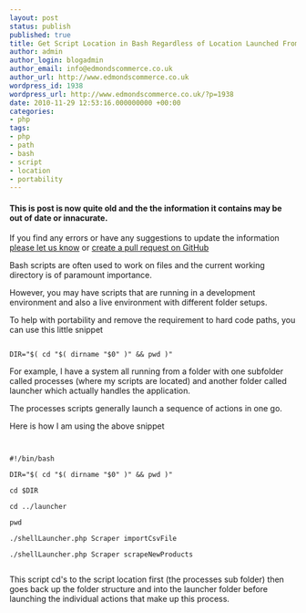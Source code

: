 ```yaml
---
layout: post
status: publish
published: true
title: Get Script Location in Bash Regardless of Location Launched From
author: admin
author_login: blogadmin
author_email: info@edmondscommerce.co.uk
author_url: http://www.edmondscommerce.co.uk
wordpress_id: 1938
wordpress_url: http://www.edmondscommerce.co.uk/?p=1938
date: 2010-11-29 12:53:16.000000000 +00:00
categories:
- php
tags:
- php
- path
- bash
- script
- location
- portability
---
```

<div class="oldpost"><h4>This is post is now quite old and the the information it contains may be out of date or innacurate.</h4>
<p>
If you find any errors or have any suggestions to update the information <a href="http://edmondscommerce.github.io/contact-us/index.html">please let us know</a>
or <a href="https://github.com/edmondscommerce/edmondscommerce.github.io">create a pull request on GitHub</a>
</p>
</div>
Bash scripts are often used to work on files and the current working directory is of paramount importance. 

However, you may have scripts that are running in a development environment and also a live environment with different folder setups.

To help with portability and remove the requirement to hard code paths, you can use this little snippet

```

DIR="$( cd "$( dirname "$0" )" && pwd )"

```

For example, I have a system all running from a folder with one subfolder called processes (where my scripts are located) and another folder called launcher which actually handles the application.

The processes scripts generally launch a sequence of actions in one go.

Here is how I am using the above snippet

```


#!/bin/bash

DIR="$( cd "$( dirname "$0" )" && pwd )"

cd $DIR

cd ../launcher

pwd

./shellLauncher.php Scraper importCsvFile

./shellLauncher.php Scraper scrapeNewProducts


```

This script cd's to the script location first (the processes sub folder) then goes back up the folder structure and into the launcher folder before launching the individual actions that make up this process.
